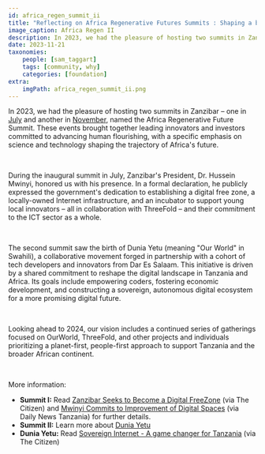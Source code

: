 ```yaml
---
id: africa_regen_summit_ii
title: "Reflecting on Africa Regenerative Futures Summits : Shaping a better digital future in Africa"
image_caption: Africa Regen II
description: In 2023, we had the pleasure of hosting two summits in Zanzibar – Read about the key outcomes. 
date: 2023-11-21
taxonomies:
    people: [sam_taggart]
    tags: [community, why]
    categories: [foundation]
extra:
    imgPath: africa_regen_summit_ii.png
---
```


In 2023, we had the pleasure of hosting two summits in Zanzibar – one in [July](https://www.youtube.com/watch?t=246&si=KYEExcPFHUCU7HKY&v=GIBlmID7g5o&feature=youtu.be) and another in [November](https://www.threefold.io/newsroom/africa-regen-ii/), named the Africa Regenerative Future Summit. These events brought together leading innovators and investors committed to advancing human flourishing, with a specific emphasis on science and technology shaping the trajectory of Africa's future.

<br>

During the inaugural summit in July, Zanzibar's President, Dr. Hussein Mwinyi, honored us with his presence. In a formal declaration, he publicly expressed the government's dedication to establishing a digital free zone, a locally-owned Internet infrastructure, and an incubator to support young local innovators – all in collaboration with ThreeFold – and their commitment to the ICT sector as a whole.

<br>

The second summit saw the birth of Dunia Yetu (meaning "Our World" in Swahili), a collaborative movement forged in partnership with a cohort of tech developers and innovators from Dar Es Salaam. This initiative is driven by a shared commitment to reshape the digital landscape in Tanzania and Africa. Its goals include empowering coders, fostering economic development, and constructing a sovereign, autonomous digital ecosystem for a more promising digital future. 

<br>

Looking ahead to 2024, our vision includes a continued series of gatherings focused on OurWorld, ThreeFold, and other projects and individuals prioritizing a planet-first, people-first approach to support Tanzania and the broader African continent.

<br>

More information: 
<br>

- **Summit I:** Read [Zanzibar Seeks to Become a Digital FreeZone](https://www.thecitizen.co.tz/tanzania/zanzibar/zanzibar-seeks-to-become-digital-freezone--4316150) (via The Citizen) and [Mwinyi Commits to Improvement of Digital Spaces](https://dailynews.co.tz/mwinyi-commits-to-improvement-of-digital-spaces/) (via Daily News Tanzania) for further details.
- **Summit II:** Learn more about [Dunia Yetu](https://www.threefold.io/newsroom/duniayetulaunchdar/) 
- **Dunia Yetu:** Read [Sovereign Internet - A game changer for Tanzania](https://www.thecitizen.co.tz/tanzania/news/national/sovereign-internet-a-game-changer-to-tanzania-startups-ecosystem-growth-449806) (via The Citizen)